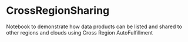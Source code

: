 # CrossRegionSharing
Notebook to demonstrate how data products can be listed and shared to other regions and clouds using Cross Region AutoFulfillment
